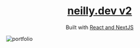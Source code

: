 <h1 align="center">
  <a href="https://neilly.dev" target="_blank">neilly.dev v2</a>
</h1>
<p align="center">
  Built with <a href="https://reactjs.org/" target="_blank">React and NextJS</a>
</p>

![portfolio](https://i.imgur.com/KIgcv6T.png)
